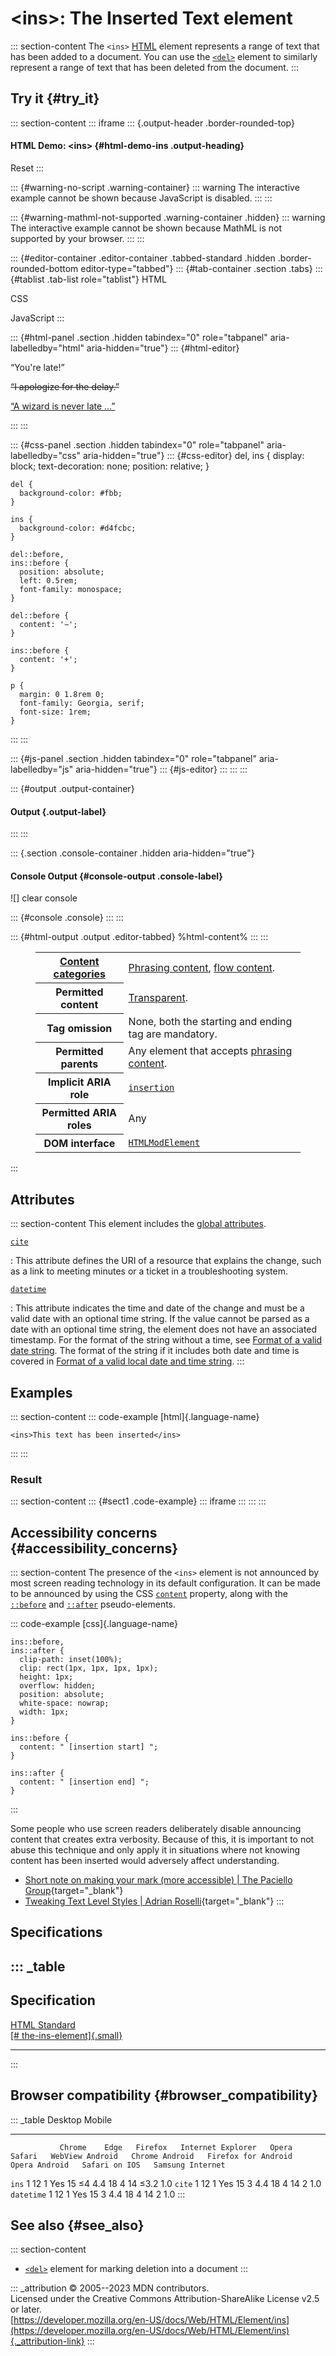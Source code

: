 

# \<ins\>: The Inserted Text element



::: section-content
The `<ins>` [HTML](../index) element represents a range of text that has
been added to a document. You can use the [`<del>`](del) element to
similarly represent a range of text that has been deleted from the
document.
:::

## Try it {#try_it}

::: section-content
::: iframe
::: {.output-header .border-rounded-top}
#### HTML Demo: \<ins\> {#html-demo-ins .output-heading}

Reset
:::

::: {#warning-no-script .warning-container}
::: warning
The interactive example cannot be shown because JavaScript is disabled.
:::
:::

::: {#warning-mathml-not-supported .warning-container .hidden}
::: warning
The interactive example cannot be shown because MathML is not supported
by your browser.
:::
:::

::: {#editor-container .editor-container .tabbed-standard .hidden .border-rounded-bottom editor-type="tabbed"}
::: {#tab-container .section .tabs}
::: {#tablist .tab-list role="tablist"}
HTML

CSS

JavaScript
:::

::: {#html-panel .section .hidden tabindex="0" role="tabpanel" aria-labelledby="html" aria-hidden="true"}
::: {#html-editor}
    <p>“You're late!”</p>
    <del>
      <p>“I apologize for the delay.”</p>
    </del>
    <ins cite="../howtobeawizard.html" datetime="2018-05">
      <p>“A wizard is never late …”</p>
    </ins>
:::
:::

::: {#css-panel .section .hidden tabindex="0" role="tabpanel" aria-labelledby="css" aria-hidden="true"}
::: {#css-editor}
    del,
    ins {
      display: block;
      text-decoration: none;
      position: relative;
    }

    del {
      background-color: #fbb;
    }

    ins {
      background-color: #d4fcbc;
    }

    del::before,
    ins::before {
      position: absolute;
      left: 0.5rem;
      font-family: monospace;
    }

    del::before {
      content: '−';
    }

    ins::before {
      content: '+';
    }

    p {
      margin: 0 1.8rem 0;
      font-family: Georgia, serif;
      font-size: 1rem;
    }
:::
:::

::: {#js-panel .section .hidden tabindex="0" role="tabpanel" aria-labelledby="js" aria-hidden="true"}
::: {#js-editor}
:::
:::
:::

::: {#output .output-container}
#### Output {.output-label}
:::
:::

::: {.section .console-container .hidden aria-hidden="true"}
#### Console Output {#console-output .console-label}

![]
clear console

::: {#console .console}
:::
:::

::: {#html-output .output .editor-tabbed}
%html-content%
:::
:::

<figure class="table-container">
<div class="_table">
<table class="properties">
<tbody>
<tr class="odd">
<th scope="row"><a href="../content_categories">Content
categories</a></th>
<td><a href="../content_categories#phrasing_content">Phrasing
content</a>, <a href="../content_categories#flow_content">flow
content</a>.</td>
</tr>
<tr class="even">
<th scope="row">Permitted content</th>
<td><a
href="../content_categories#transparent_content_model">Transparent</a>.</td>
</tr>
<tr class="odd">
<th scope="row">Tag omission</th>
<td>None, both the starting and ending tag are mandatory.</td>
</tr>
<tr class="even">
<th scope="row">Permitted parents</th>
<td>Any element that accepts <a
href="../content_categories#phrasing_content">phrasing content</a>.</td>
</tr>
<tr class="odd">
<th scope="row">Implicit ARIA role</th>
<td><a
href="https://developer.mozilla.org/en-US/docs/Web/Accessibility/ARIA/Roles/structural_roles#structural_roles_with_html_equivalents"><code>insertion</code></a></td>
</tr>
<tr class="even">
<th scope="row">Permitted ARIA roles</th>
<td>Any</td>
</tr>
<tr class="odd">
<th scope="row">DOM interface</th>
<td><a
href="https://developer.mozilla.org/en-US/docs/Web/API/HTMLModElement"><code>HTMLModElement</code></a></td>
</tr>
</tbody>
</table>

</figure>
:::

## Attributes

::: section-content
This element includes the [global attributes](../global_attributes).

[`cite`](#cite)

:   This attribute defines the URI of a resource that explains the
    change, such as a link to meeting minutes or a ticket in a
    troubleshooting system.

[`datetime`](#datetime)

:   This attribute indicates the time and date of the change and must be
    a valid date with an optional time string. If the value cannot be
    parsed as a date with an optional time string, the element does not
    have an associated timestamp. For the format of the string without a
    time, see [Format of a valid date
    string](../date_and_time_formats#date_strings). The format of the
    string if it includes both date and time is covered in [Format of a
    valid local date and time
    string](../date_and_time_formats#local_date_and_time_strings).
:::

## Examples

::: section-content
::: code-example
[html]{.language-name}

``` {signature="VxGymyPQ4l0mCfd4mrEHLOMjINvPoTA8FpomIgTn5p8=" data-language="html"}
<ins>This text has been inserted</ins>
```
:::
:::

### Result

::: section-content
::: {#sect1 .code-example}
::: iframe
:::
:::
:::

## Accessibility concerns {#accessibility_concerns}

::: section-content
The presence of the `<ins>` element is not announced by most screen
reading technology in its default configuration. It can be made to be
announced by using the CSS
[`content`](https://developer.mozilla.org/en-US/docs/Web/CSS/content)
property, along with the
[`::before`](https://developer.mozilla.org/en-US/docs/Web/CSS/::before)
and
[`::after`](https://developer.mozilla.org/en-US/docs/Web/CSS/::after)
pseudo-elements.

::: code-example
[css]{.language-name}

``` {signature="gDn3WjYyrnt3XVGrTDw1bDnEgGsHMpXMWM8h9MFRsXo=" data-language="css"}
ins::before,
ins::after {
  clip-path: inset(100%);
  clip: rect(1px, 1px, 1px, 1px);
  height: 1px;
  overflow: hidden;
  position: absolute;
  white-space: nowrap;
  width: 1px;
}

ins::before {
  content: " [insertion start] ";
}

ins::after {
  content: " [insertion end] ";
}
```
:::

Some people who use screen readers deliberately disable announcing
content that creates extra verbosity. Because of this, it is important
to not abuse this technique and only apply it in situations where not
knowing content has been inserted would adversely affect understanding.

-   [Short note on making your mark (more accessible) \| The Paciello
    Group](https://www.tpgi.com/short-note-on-making-your-mark-more-accessible/){target="_blank"}
-   [Tweaking Text Level Styles \| Adrian
    Roselli](https://adrianroselli.com/2017/12/tweaking-text-level-styles.html){target="_blank"}
:::

## Specifications

::: _table
  ----------------------------------------------------------------------------------------------
  Specification
  ----------------------------------------------------------------------------------------------
  [HTML Standard\
  [\#
  the-ins-element]{.small}](https://html.spec.whatwg.org/multipage/edits.html#the-ins-element)

  ----------------------------------------------------------------------------------------------
:::

## Browser compatibility {#browser_compatibility}

::: _table
               Desktop                                                         Mobile                                                                                   
  ------------ --------- ------ --------- ------------------- ------- -------- ----------------- ---------------- --------------------- --------------- --------------- ------------------
               Chrome    Edge   Firefox   Internet Explorer   Opera   Safari   WebView Android   Chrome Android   Firefox for Android   Opera Android   Safari on IOS   Samsung Internet
  `ins`        1         12     1         Yes                 15      ≤4       4.4               18               4                     14              ≤3.2            1.0
  `cite`       1         12     1         Yes                 15      3        4.4               18               4                     14              2               1.0
  `datetime`   1         12     1         Yes                 15      3        4.4               18               4                     14              2               1.0
:::

## See also {#see_also}

::: section-content
-   [`<del>`](del) element for marking deletion into a document
:::

::: _attribution
© 2005--2023 MDN contributors.\
Licensed under the Creative Commons Attribution-ShareAlike License v2.5
or later.\
[https://developer.mozilla.org/en-US/docs/Web/HTML/Element/ins](https://developer.mozilla.org/en-US/docs/Web/HTML/Element/ins){._attribution-link}
:::

